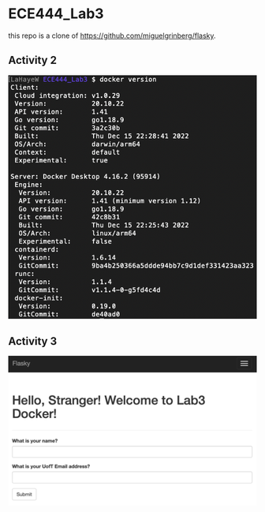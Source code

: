 # ECE444_Lab3

this repo is a clone of
https://github.com/miguelgrinberg/flasky. 

## Activity 2
![Alt text](Screenshots/Activity2_1.png)

## Activity 3
![Alt text](Screenshots/Activity3_1.png)
